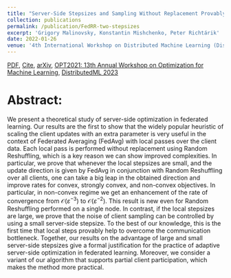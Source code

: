 ```yaml
---
title: "Server-Side Stepsizes and Sampling Without Replacement Provably Help in Federated Optimization"
collection: publications
permalink: /publication/FedRR-two-stepsizes
excerpt: 'Grigory Malinovsky, Konstantin Mishchenko, Peter Richtárik'
date: 2022-01-26 
venue: '4th International Workshop on Distributed Machine Learning (DistributedML 2023)'
---
```

[PDF](https://arxiv.org/pdf/2201.11066), [Cite](https://grigory-malinovsky.github.io/files/two-stepsizes.txt), [arXiv](https://arxiv.org/abs/2201.11066), [OPT2021: 13th Annual Workshop on Optimization for Machine Learning](https://opt-ml.org/papers/2021/paper39.pdf), [DistributedML 2023](https://distributedml.org)


Abstract:
======
We present a theoretical study of server-side optimization in federated learning. Our results are the first to show that the widely popular heuristic of scaling the client updates with an extra parameter is very useful in the context of Federated Averaging (FedAvg) with local passes over the client data. Each local pass is performed without replacement using Random Reshuffling, which is a key reason we can show improved complexities. In particular, we prove that whenever the local stepsizes are small, and the update direction is given by FedAvg in conjunction with Random Reshuffling over all clients, one can take a big leap in the obtained direction and improve rates for convex, strongly convex, and non-convex objectives. In particular, in non-convex regime we get an enhancement of the rate of convergence from $\mathcal{O}(\varepsilon^{-3}) \text{ to } \mathcal{O}(\varepsilon^{-2})$. This result is new even for Random Reshuffling performed on a single node. In contrast, if the local stepsizes are large, we prove that the noise of client sampling can be controlled by using a small server-side stepsize. To the best of our knowledge, this is the first time that local steps provably help to overcome the communication bottleneck. Together, our results on the advantage of large and small server-side stepsizes give a formal justification for the practice of adaptive server-side optimization in federated learning. Moreover, we consider a variant of our algorithm that supports partial client participation, which makes the method more practical.




